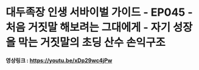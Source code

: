 
# 대두족장 인생 서바이벌 가이드 - EP045 - 처음 거짓말 해보려는 그대에게 - 자기 성장을 막는 거짓말의 초딩 산수 손익구조

**영상링크 : https://youtu.be/xDp29wc4jPw**